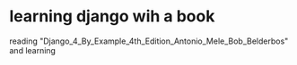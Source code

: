 # learning django wih a book
reading "Django_4_By_Example_4th_Edition_Antonio_Mele_Bob_Belderbos" and learning
